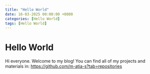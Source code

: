 ```yaml
---
title: "Hello World"
date: 16-03-2025 00:00:00 +0800
categories: [Hello World]
tags: [Hello World]
---
```


# Hello World

Hi everyone. Welcome to my blog! You can find all of my projects and materials in: https://github.com/m-atia-s?tab=repositories